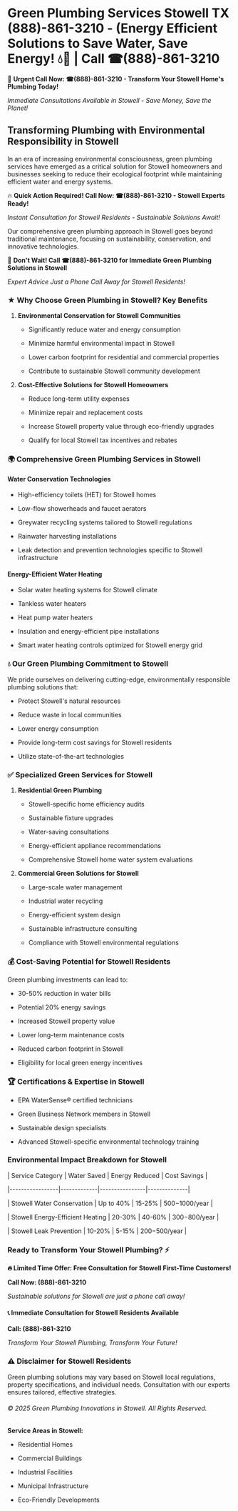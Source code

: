 # Green Plumbing Services Stowell TX (888)-861-3210 - (Energy Efficient Solutions to Save Water, Save Energy! 💧🌿 | Call ☎(888)-861-3210

🚨 **Urgent Call Now: ☎(888)-861-3210 - Transform Your Stowell Home's Plumbing Today!**
*Immediate Consultations Available in Stowell - Save Money, Save the Planet!*

## Transforming Plumbing with Environmental Responsibility in Stowell

In an era of increasing environmental consciousness, green plumbing services have emerged as a critical solution for Stowell homeowners and businesses seeking to reduce their ecological footprint while maintaining efficient water and energy systems. 

🔥 **Quick Action Required! Call Now: ☎(888)-861-3210 - Stowell Experts Ready!**
*Instant Consultation for Stowell Residents - Sustainable Solutions Await!*

Our comprehensive green plumbing approach in Stowell goes beyond traditional maintenance, focusing on sustainability, conservation, and innovative technologies.

🚨 **Don't Wait! Call ☎(888)-861-3210 for Immediate Green Plumbing Solutions in Stowell**
*Expert Advice Just a Phone Call Away for Stowell Residents!*

### ★ Why Choose Green Plumbing in Stowell? Key Benefits

1. **Environmental Conservation for Stowell Communities** 
   - Significantly reduce water and energy consumption
   - Minimize harmful environmental impact in Stowell
   - Lower carbon footprint for residential and commercial properties
   - Contribute to sustainable Stowell community development

2. **Cost-Effective Solutions for Stowell Homeowners** 
   - Reduce long-term utility expenses
   - Minimize repair and replacement costs
   - Increase Stowell property value through eco-friendly upgrades
   - Qualify for local Stowell tax incentives and rebates

### 🌍 Comprehensive Green Plumbing Services in Stowell

#### Water Conservation Technologies
- High-efficiency toilets (HET) for Stowell homes
- Low-flow showerheads and faucet aerators
- Greywater recycling systems tailored to Stowell regulations
- Rainwater harvesting installations
- Leak detection and prevention technologies specific to Stowell infrastructure

#### Energy-Efficient Water Heating
- Solar water heating systems for Stowell climate
- Tankless water heaters
- Heat pump water heaters
- Insulation and energy-efficient pipe installations
- Smart water heating controls optimized for Stowell energy grid

### 💧 Our Green Plumbing Commitment to Stowell

We pride ourselves on delivering cutting-edge, environmentally responsible plumbing solutions that:
- Protect Stowell's natural resources
- Reduce waste in local communities
- Lower energy consumption
- Provide long-term cost savings for Stowell residents
- Utilize state-of-the-art technologies

### ✅ Specialized Green Services for Stowell

1. **Residential Green Plumbing**
   - Stowell-specific home efficiency audits
   - Sustainable fixture upgrades
   - Water-saving consultations
   - Energy-efficient appliance recommendations
   - Comprehensive Stowell home water system evaluations

2. **Commercial Green Solutions for Stowell**
   - Large-scale water management
   - Industrial water recycling
   - Energy-efficient system design
   - Sustainable infrastructure consulting
   - Compliance with Stowell environmental regulations

### 💰 Cost-Saving Potential for Stowell Residents

Green plumbing investments can lead to:
- 30-50% reduction in water bills
- Potential 20% energy savings
- Increased Stowell property value
- Lower long-term maintenance costs
- Reduced carbon footprint in Stowell
- Eligibility for local green energy incentives

### 🏆 Certifications & Expertise in Stowell

- EPA WaterSense® certified technicians
- Green Business Network members in Stowell
- Sustainable design specialists
- Advanced Stowell-specific environmental technology training

### Environmental Impact Breakdown for Stowell

| Service Category | Water Saved | Energy Reduced | Cost Savings |
|-----------------|-------------|----------------|--------------|
| Stowell Water Conservation | Up to 40% | 15-25% | $500-$1000/year |
| Stowell Energy-Efficient Heating | 20-30% | 40-60% | $300-$800/year |
| Stowell Leak Prevention | 10-20% | 5-15% | $200-$500/year |

### Ready to Transform Your Stowell Plumbing? ⚡

**🔥 Limited Time Offer: Free Consultation for Stowell First-Time Customers!**

**Call Now: (888)-861-3210**
*Sustainable solutions for Stowell are just a phone call away!*

#### 📞 Immediate Consultation for Stowell Residents Available

**Call: (888)-861-3210**
*Transform Your Stowell Plumbing, Transform Your Future!*

### ⚠️ Disclaimer for Stowell Residents

Green plumbing solutions may vary based on Stowell local regulations, property specifications, and individual needs. Consultation with our experts ensures tailored, effective strategies.

###### © 2025 Green Plumbing Innovations in Stowell. All Rights Reserved.

**Service Areas in Stowell:** 
- Residential Homes
- Commercial Buildings
- Industrial Facilities
- Municipal Infrastructure
- Eco-Friendly Developments